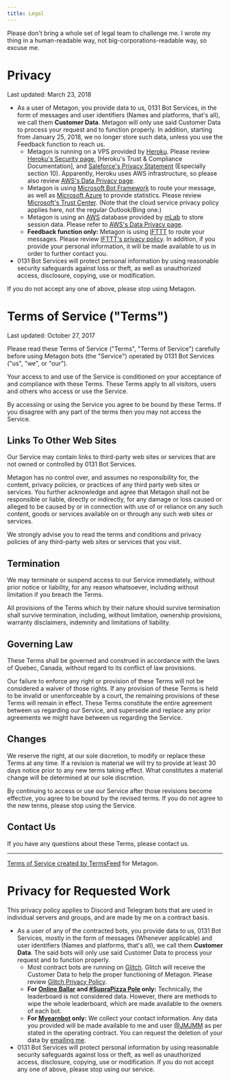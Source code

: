```yaml
---
title: Legal
---
```


Please don't bring a whole set of legal team to challenge me. I wrote my thing in a human-readable way, not big-corporations-readable way, so excuse me.

Privacy
==========================
Last updated: March 23, 2018

* As a user of Metagon, you provide data to us, 0131 Bot Services, in the form of messages and user identifiers (Names and platforms, that's all), we call them **Customer Data**. Metagon will only use said Customer Data to process your request and to function properly. In addition, starting from January 25, 2018, we no longer store such data, unless you use the Feedback function to reach us.
  * Metagon is running on a VPS provided by [Heroku](http://heroku.com). Please review [Heroku's Security page](https://www.heroku.com/policy/security), [Heroku's Trust & Compliance Documentation], and [Saleforce's Privacy Statement](https://www.salesforce.com/company/privacy/full_privacy/) (Especially section 10). Apparently, Heroku uses AWS infrastructure, so please also review [AWS's Data Privacy page](https://aws.amazon.com/cn/compliance/data-privacy-faq/).
  * Metagon is using [Microsoft Bot Framework](http://botframework.com) to route your message, as well as [Microsoft Azure](http://azure.com) to provide statistics. Please review [Microsoft's Trust Center](https://www.microsoft.com/en-us/trustcenter/privacy). (Note that the cloud service privacy policy applies here, not the regular Outlook/Bing one.)
  * Metagon is using an [AWS](https://aws.amazon.com) database provided by [mLab](http://mlab.com) to store session data. Please refer to [AWS's Data Privacy page](https://aws.amazon.com/compliance/data-privacy-faq/?nc1=f_ls).
  * **Feedback function only:** Metagon is using [IFTTT](https://ifttt.com/privacy) to route your messages. Please review [IFTTT's privacy policy](https://ifttt.com/privacy). In addition, if you provide your personal information, it will be made available to us in order to further contact you.
* 0131 Bot Services will protect personal information by using reasonable security safeguards against loss or theft, as well as unauthorized access, disclosure, copying, use or modification.

If you do not accept any one of above, please stop using Metagon.

Terms of Service ("Terms")  
==========================

Last updated: October 27, 2017

Please read these Terms of Service ("Terms", "Terms of Service") carefully
before using Metagon bots (the "Service") operated by 0131 Bot Services
("us", "we", or "our").

Your access to and use of the Service is conditioned on your acceptance of and
compliance with these Terms. These Terms apply to all visitors, users and
others who access or use the Service.

By accessing or using the Service you agree to be bound by these Terms. If you
disagree with any part of the terms then you may not access the Service.

Links To Other Web Sites  
------------------------

Our Service may contain links to third-party web sites or services that are
not owned or controlled by 0131 Bot Services.

Metagon has no control over, and assumes no responsibility for, the content,
privacy policies, or practices of any third party web sites or services. You
further acknowledge and agree that Metagon shall not be responsible or liable,
directly or indirectly, for any damage or loss caused or alleged to be caused
by or in connection with use of or reliance on any such content, goods or
services available on or through any such web sites or services.

We strongly advise you to read the terms and conditions and privacy policies
of any third-party web sites or services that you visit.

Termination  
-----------

We may terminate or suspend access to our Service immediately, without prior
notice or liability, for any reason whatsoever, including without limitation
if you breach the Terms.

All provisions of the Terms which by their nature should survive termination
shall survive termination, including, without limitation, ownership
provisions, warranty disclaimers, indemnity and limitations of liability.

Governing Law  
-------------

These Terms shall be governed and construed in accordance with the laws of
Quebec, Canada, without regard to its conflict of law provisions.

Our failure to enforce any right or provision of these Terms will not be
considered a waiver of those rights. If any provision of these Terms is held
to be invalid or unenforceable by a court, the remaining provisions of these
Terms will remain in effect. These Terms constitute the entire agreement
between us regarding our Service, and supersede and replace any prior
agreements we might have between us regarding the Service.

Changes
-------

We reserve the right, at our sole discretion, to modify or replace these Terms
at any time. If a revision is material we will try to provide at least 30 days
notice prior to any new terms taking effect. What constitutes a material
change will be determined at our sole discretion.

By continuing to access or use our Service after those revisions become
effective, you agree to be bound by the revised terms. If you do not agree to
the new terms, please stop using the Service.

Contact Us  
----------

If you have any questions about these Terms, please contact us.

---
[Terms of Service created by TermsFeed](https://termsfeed.com/terms-service/) for Metagon.

Privacy for Requested Work
==========================

This privacy policy applies to Discord and Telegram bots that are used in individual servers and groups, and are made by me on a contract basis.

* As a user of any of the contracted bots, you provide data to us, 0131 Bot Services, mostly in the form of messages (Whenever applicable) and user identifiers (Names and platforms, that's all), we call them **Customer Data**. The said bots will only use said Customer Data to process your request and to function properly.
  * Most contract bots are running on [Glitch](http://glitch.com). Glitch will receive the Customer Data to help the proper functioning of Metagon. Please review [Glitch Privacy Policy](https://glitch.com/legal#privacy).
  * **For [Online Ballar](https://t.me/onlinezakovatballar_BOT) and [#SupraPizza Pole](https://t.me/SupraPizzaPOLE_bot) only:** Technically, the leaderboard is not considered data. However, there are methods to wipe the whole leaderboard, which are made available to the owners of each bot.
  * **For [Myearnbot](https://t.me/myearnbot) only:** We collect your contact information. Any data you provided will be made available to me and user [@JMJMM](https://t.me/JMJMM) as per stated in the operating contract. You can request the deletion of your data by [emailing me](mailto:im@austinhuang.me).
* 0131 Bot Services will protect personal information by using reasonable security safeguards against loss or theft, as well as unauthorized access, disclosure, copying, use or modification.
If you do not accept any one of above, please stop using our service.
